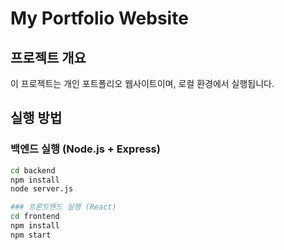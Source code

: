 # My Portfolio Website

## 프로젝트 개요
이 프로젝트는 개인 포트폴리오 웹사이트이며, 로컬 환경에서 실행됩니다.

## 실행 방법

### 백엔드 실행 (Node.js + Express)
```sh
cd backend
npm install
node server.js

### 프론트엔드 실행 (React)
cd frontend
npm install
npm start